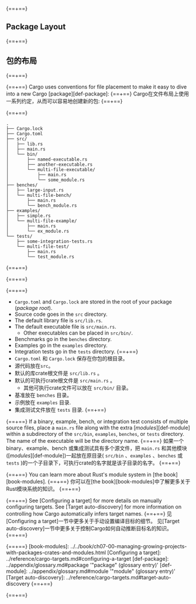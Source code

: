 {==+==}
## Package Layout
{==+==}
## 包的布局
{==+==}

{==+==}
Cargo uses conventions for file placement to make it easy to dive into a new
Cargo [package][def-package]:
{==+==}
Cargo在文件布局上使用一系列约定，从而可以容易地创建新的包:
{==+==}

{==+==}
```text
.
├── Cargo.lock
├── Cargo.toml
├── src/
│   ├── lib.rs
│   ├── main.rs
│   └── bin/
│       ├── named-executable.rs
│       ├── another-executable.rs
│       └── multi-file-executable/
│           ├── main.rs
│           └── some_module.rs
├── benches/
│   ├── large-input.rs
│   └── multi-file-bench/
│       ├── main.rs
│       └── bench_module.rs
├── examples/
│   ├── simple.rs
│   └── multi-file-example/
│       ├── main.rs
│       └── ex_module.rs
└── tests/
    ├── some-integration-tests.rs
    └── multi-file-test/
        ├── main.rs
        └── test_module.rs
```
{==+==}

{==+==}


{==+==}
* `Cargo.toml` and `Cargo.lock` are stored in the root of your package (*package
  root*).
* Source code goes in the `src` directory.
* The default library file is `src/lib.rs`.
* The default executable file is `src/main.rs`.
    * Other executables can be placed in `src/bin/`.
* Benchmarks go in the `benches` directory.
* Examples go in the `examples` directory.
* Integration tests go in the `tests` directory.
{==+==}
*  `Cargo.toml` 和 `Cargo.lock` 保存在你包的根目录。
* 源代码放在`src`。
* 默认的库crate根文件是 `src/lib.rs` 。
* 默认的可执行crate根文件是 `src/main.rs` 。
    * 其他可执行crate文件可以放在 `src/bin/` 目录。
* 基准放在 `benches` 目录。
* 示例放在 `examples` 目录.
* 集成测试文件放在 `tests` 目录.
{==+==}


{==+==}
If a binary, example, bench, or integration test consists of multiple source
files, place a `main.rs` file along with the extra [*modules*][def-module]
within a subdirectory of the `src/bin`, `examples`, `benches`, or `tests`
directory. The name of the executable will be the directory name.
{==+==}
如果一个binary、example、bench 或集成测试具有多个源文件，把 `main.rs` 和其他模块([*modules*][def-module])一起放在原目录( `src/bin` 、`examples` 、`benches` 或 `tests` )的一个子目录下，可执行crate的名字就是该子目录的名字。
{==+==}


{==+==}
You can learn more about Rust's module system in [the book][book-modules].
{==+==}
你可以在[the book][book-modules]中了解更多关于Rust模块系统的知识。
{==+==}


{==+==}
See [Configuring a target] for more details on manually configuring targets.
See [Target auto-discovery] for more information on controlling how Cargo
automatically infers target names.
{==+==}
见[Configuring a target]一节中更多关于手动设置编译目标的细节。
见[Target auto-discovery]一节中更多关于控制Cargo如何自动推断目标名的知识。
{==+==}


{==+==}
[book-modules]: ../../book/ch07-00-managing-growing-projects-with-packages-crates-and-modules.html
[Configuring a target]: ../reference/cargo-targets.md#configuring-a-target
[def-package]:           ../appendix/glossary.md#package          '"package" (glossary entry)'
[def-module]:            ../appendix/glossary.md#module           '"module" (glossary entry)'
[Target auto-discovery]: ../reference/cargo-targets.md#target-auto-discovery
{==+==}

{==+==}
